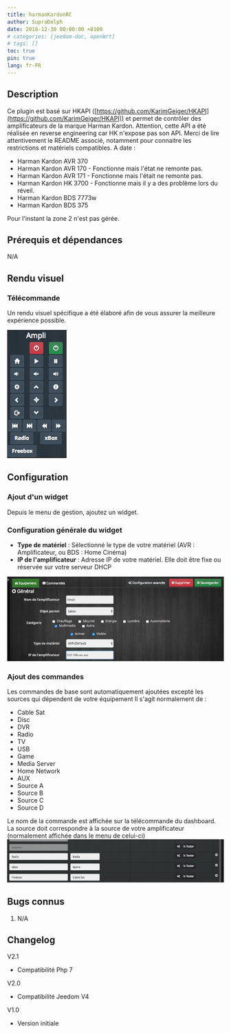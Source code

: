 ```yaml
---
title: harmanKardonRC
author: SupraDolph
date: 2018-12-30 00:00:00 +0100
# categories: [jeedom-doc, openWrt]
# tags: []
toc: true
pin: true
lang: fr-FR
---
```


## Description

Ce plugin est basé sur HKAPI ([https://github.com/KarimGeiger/HKAPI](https://github.com/KarimGeiger/HKAPI)) et permet de contrôler des amplificateurs de la marque Harman Kardon. Attention, cette API a été réalisée en reverse engineering car HK n'expose pas son API. Merci de lire attentivement le README associé, notamment pour connaitre les restrictions et matériels compatibles. A date :

*   Harman Kardon AVR 370
*   Harman Kardon AVR 170 - Fonctionne mais l'état ne remonte pas.
*   Harman Kardon AVR 171 - Fonctionne mais l'était ne remonte pas.
*   Harman Kardon HK 3700 - Fonctionne mais il y a des problème lors du réveil.
*   Harman Kardon BDS 7773w
*   Harman Kardon BDS 375

Pour l'instant la zone 2 n'est pas gérée.

## Prérequis et dépendances

N/A

## Rendu visuel

### Télécommande

Un rendu visuel spécifique a été élaboré afin de vous assurer la meilleure expérience possible.

![](/images/harmanKardonRCTelecommande.png)

## Configuration

### Ajout d'un widget

Depuis le menu de gestion, ajoutez un widget.

### Configuration générale du widget

*   **Type de matériel** : Sélectionné le type de votre matériel (AVR : Amplificateur, ou BDS : Home Cinéma)
*   **IP de l'amplificateur** : Adresse IP de votre matériel. Elle doit être fixe ou réservée sur votre serveur DHCP

![](/images/harmanKardonRCConfigMain.png)

### Ajout des commandes

Les commandes de base sont automatiquement ajoutées excepté les sources qui dépendent de votre équipement Il s'agit normalement de :

*   Cable Sat
*   Disc
*   DVR
*   Radio
*   TV
*   USB
*   Game
*   Media Server
*   Home Network
*   AUX
*   Source A
*   Source B
*   Source C
*   Source D

Le nom de la commande est affichée sur la télécommande du dashboard. La source doit correspondre à la source de votre amplificateur (normalement affichée dans le menu de celui-ci) ![](/images/harmanKardonRCConfigCommands.png)

## Bugs connus

1.  N/A

## Changelog

V2.1

*   Compatibilité Php 7

V2.0

*   Compatibilité Jeedom V4

V1.0

*   Version initiale
